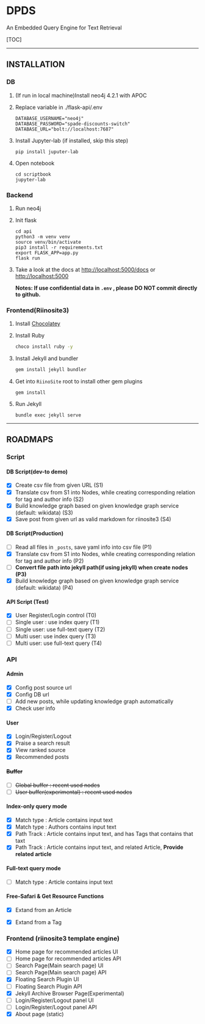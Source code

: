 # DPDS
An Embedded Query Engine for Text Retrieval

[TOC]

-------

## INSTALLATION 

### DB

1. (If run in local machine)Install neo4j 4.2.1 with APOC

2. Replace variable in ./flask-api/.env 

    ```
    DATABASE_USERNAME="neo4j"
    DATABASE_PASSWORD="spade-discounts-switch"
    DATABASE_URL="bolt://localhost:7687"
    ```

3. Install Jupyter-lab (if installed, skip this step)

   ```
   pip install juputer-lab
   ```

4. Open notebook

    ```
    cd scriptbook
    jupyter-lab
    ```

    

### Backend

1. Run neo4j

2. Init flask
    ```
    cd api
    python3 -m venv venv
    source venv/bin/activate
    pip3 install -r requirements.txt
    export FLASK_APP=app.py
    flask run
    ```
3. Take a look at the docs at [http://localhost:5000/docs](http://localhost:5000/docs) or [http://localhost:5000](http://localhost:5000)

   **Notes: If use confidential data in `.env` , please DO NOT commit directly to github.**


### Frontend(Riinosite3)

1. Install  [Chocolatey](https://chocolatey.org/packages/jekyll)

2. Install Ruby

   ```bash
   choco install ruby -y
   ```

3. Install Jekyll and bundler

   ```bash
   gem install jekyll bundler
   ```

4. Get into `RiinoSite` root to install other gem plugins

   ```
   gem install
   ```

5. Run Jekyll

   ```
   bundle exec jekyll serve
   ```

------

## ROADMAPS

### Script

#### DB Script(dev-to demo)

- [x] Create csv file from given URL (S1)
- [x] Translate csv from S1 into Nodes, while creating corresponding relation for tag and author info (S2)
- [x] Build knowledge graph based on given knowledge graph service (default: wikidata) (S3)
- [x] Save post from given url as valid markdown for riinosite3 (S4)

#### DB Script(Production)

- [ ] Read all files in `_posts`, save yaml info into csv file (P1)
- [x] Translate csv from S1 into Nodes, while creating corresponding relation for tag and author info (P2)
- [ ] **Convert file path into jekyll path(if using jekyll) when create nodes (P3)**
- [x] Build knowledge graph based on given knowledge graph service (default: wikidata) (P4)

#### API Script (Test)

- [x] User Register/Login control (T0)
- [ ] Single user : use index query (T1)
- [ ] Single user: use full-text query (T2)
- [ ] Multi user: use index query (T3)
- [ ] Multi user: use full-text query (T4)

### API

#### Admin

- [x] Config post source url
- [x] Config DB url
- [ ] Add new posts, while updating knowledge graph automatically
- [x] Check user info

#### User

- [x] Login/Register/Logout
- [x] Praise a search result
- [x] View ranked source
- [x] Recommended posts 

#### ~~Buffer~~

- [ ] ~~Global buffer : recent used nodes~~
- [ ] ~~User buffer(experimental) : recent used nodes~~

#### Index-only query mode

- [x] Match type : Article contains input text
- [x] Match type : Authors contains input text
- [x] Path Track : Article contains input text, and has Tags that contains that taxt
- [x] Path Track : Article contains input text, and related Article, **Provide related article**

#### Full-text query mode

- [ ] Match type : Article contains input text

#### Free-Safari & Get Resource Functions

- [x] Extand from an Article
- [x] Extand from a Tag


### Frontend (riinosite3 template engine)

- [x] Home page for recommended articles UI
- [ ] Home page for recommended articles API
- [ ] Search Page(Main search page) UI
- [ ] Search Page(Main search page) API
- [X] Floating Search Plugin UI
- [ ] Floating Search Plugin API
- [x] Jekyll Archive Browser Page(Experimental)
- [ ] Login/Register/Logout panel UI
- [ ] Login/Register/Logout panel API
- [x] About page (static)